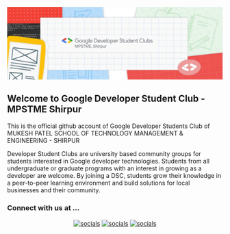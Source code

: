 
<p align="center">
<img src="https://github.com/GDSC-MPSTME-Shirpur/GDSC-MPSTME-Shirpur/blob/main/GDSCHeader.JPG" alt="dsc-banner"><br>
</p>

## Welcome to Google Developer Student Club - MPSTME Shirpur


This is the official github account of Google Developer Students Club of MUKESH PATEL SCHOOL OF TECHNOLOGY MANAGEMENT & ENGINEERING - SHIRPUR


Developer Student Clubs are university based community groups for students interested in Google developer technologies. Students from all undergraduate or graduate programs with an interest in growing as a developer are welcome. By joining a DSC, students grow their knowledge in a peer-to-peer learning environment and build solutions for local businesses and their community.



<h3> Connect with us at ...</h3>

<p align="center"><a href="https://www.linkedin.com/company/gdsc-mpstme-shirpur" target="blank"><img align="center" src="https://img.shields.io/badge/LinkedIn-0077B5?style=for-the-badge&logo=linkedin&logoColor=white" alt="socials"/></a> <a href="https://www.instagram.com/gdsc.mpstmeshirpur/" target="blank"><img align="center" src="https://img.shields.io/badge/Instagram-E4405F?style=for-the-badge&logo=instagram&logoColor=white" alt="socials"/></a> <a href="https://discord.gg/MyjyGKUyFW" target="blank"><img align="center" src="https://img.shields.io/badge/Discord-7289DA?style=for-the-badge&logo=discord&logoColor=white" alt="socials"/></a> </p>
